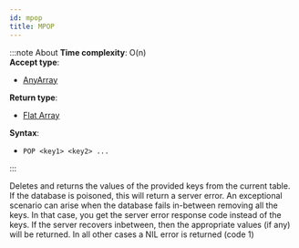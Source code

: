 ```yaml
---
id: mpop
title: MPOP
---
```


:::note About
**Time complexity**: O(n)  
**Accept type**:

- [AnyArray](../protocol/data-types.md#any-array)

**Return type**:

- [Flat Array](../protocol/data-types.md#flat-array)

**Syntax**:

- `POP <key1> <key2> ...`

:::

Deletes and returns the values of the provided keys from the current table. If the database is poisoned,
this will return a server error. An exceptional scenario can arise when the database
fails in-between removing all the keys. In that case, you get the server error
response code instead of the keys. If the server recovers inbetween, then the
appropriate values (if any) will be returned. In all other cases a NIL error is
returned (code 1)

